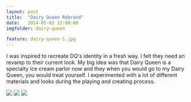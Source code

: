 ```yaml
---
layout: post
title:  "Dairy Queen Rebrand"
date:   2014-05-02 12:00:00
imgfolder: dairy-queen

feature: dairy-queen-1.jpg
---
```


I was inspired to recreate DQ's identity in a fresh way. I felt they need an revamp to their current look. My big idea was that Dairy Queen is a specialty ice cream parlor now and they when you would go to my Dairy Queen, you would treat yourself. I experimented with a lot of different materials and looks during the playing and creating process.

<img src="/images/{{ page.imgfolder }}/{{ page.imgfolder }}-2.jpg">
<img src="/images/{{ page.imgfolder }}/{{ page.imgfolder }}-3.jpg">
<img src="/images/{{ page.imgfolder }}/{{ page.imgfolder }}-4.jpg">
